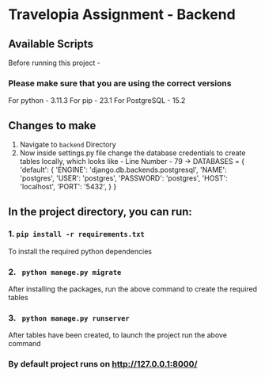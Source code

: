 # Travelopia Assignment - Backend

## Available Scripts

Before running this project - 

### Please make sure that you are using the correct versions

For python - 3.11.3
For pip - 23.1
For PostgreSQL - 15.2 

## Changes to make

1. Navigate to `backend` Directory
2. Now inside settings.py file change the database credentials to create tables locally, which looks like - 
    Line Number - 79 -> DATABASES = {
        'default': {
            'ENGINE': 'django.db.backends.postgresql',
            'NAME': 'postgres',
            'USER': 'postgres',
            'PASSWORD': 'postgres',
            'HOST': 'localhost',
            'PORT': '5432',
        }
    }


## In the project directory, you can run:

### 1. `pip install -r requirements.txt`

To install the required python dependencies

### 2. ` python manage.py migrate`

After installing the packages, run the above command to create the required tables

### 3. ` python manage.py runserver`

After tables have been created, to launch the project run the above command

### By default project runs on http://127.0.0.1:8000/
